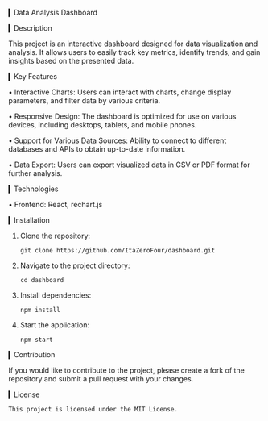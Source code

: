 ▎Data Analysis Dashboard

▎Description

This project is an interactive dashboard designed for data visualization and analysis. It allows users to easily track key metrics, identify trends, and gain insights based on the presented data.

▎Key Features

• Interactive Charts: Users can interact with charts, change display parameters, and filter data by various criteria.

• Responsive Design: The dashboard is optimized for use on various devices, including desktops, tablets, and mobile phones.

• Support for Various Data Sources: Ability to connect to different databases and APIs to obtain up-to-date information.

• Data Export: Users can export visualized data in CSV or PDF format for further analysis.

▎Technologies

• Frontend: React, rechart.js

▎Installation

1. Clone the repository:
   
   ```git clone https://github.com/ItaZeroFour/dashboard.git```
   

2. Navigate to the project directory:
   
   ```cd dashboard```
   

3. Install dependencies:
   
   ```npm install```
   

4. Start the application:
   
   ```npm start```
   

▎Contribution

If you would like to contribute to the project, please create a fork of the repository and submit a pull request with your changes.

▎License

`This project is licensed under the MIT License.`